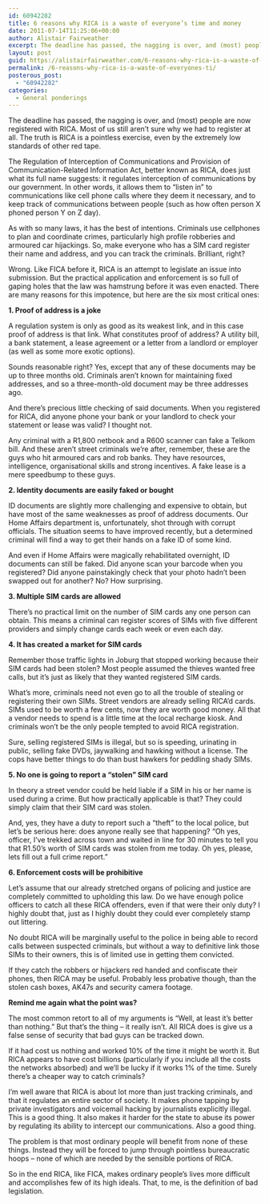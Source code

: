 ```yaml
---
id: 60942282
title: 6 reasons why RICA is a waste of everyone’s time and money
date: 2011-07-14T11:25:06+00:00
author: Alistair Fairweather
excerpt: The deadline has passed, the nagging is over, and (most) people are now registered with RICA. Most of us still aren’t sure why we had to register at all. The truth is RICA is a pointless exercise, even by the extremely low standards of other red t...
layout: post
guid: https://alistairfairweather.com/6-reasons-why-rica-is-a-waste-of-everyones-ti
permalink: /6-reasons-why-rica-is-a-waste-of-everyones-ti/
posterous_post:
  - "60942282"
categories:
  - General ponderings
---
```

<div>The deadline has passed, the nagging is over, and (most) people are now registered with RICA. Most of us still aren’t sure why we had to register at all. The truth is RICA is a pointless exercise, even by the extremely low standards of other red tape.</div> <p /><div>The Regulation of Interception of Communications and Provision of Communication-Related Information Act, better known as RICA, does just what its full name suggests: it regulates interception of communications by our government. In other words, it allows them to “listen in” to communications like cell phone calls where they deem it necessary, and to keep track of communications between people (such as how often person X phoned person Y on Z day). </div> <p /><div>As with so many laws, it has the best of intentions. Criminals use cellphones to plan and coordinate crimes, particularly high profile robberies and armoured car hijackings. So, make everyone who has a SIM card register their name and address, and you can track the criminals. Brilliant, right?</div> <p /><div>Wrong. Like FICA before it, RICA is an attempt to legislate an issue into submission. But the practical application and enforcement is so full of gaping holes that the law was hamstrung before it was even enacted. There are many reasons for this impotence, but here are the six most critical ones:</div> <p /><div><b>1. Proof of address is a joke</b></div><p /><div>A regulation system is only as good as its weakest link, and in this case proof of address is that link. What constitutes proof of address? A utility bill, a bank statement, a lease agreement or a letter from a landlord or employer (as well as some more exotic options). </div> <p /><div>Sounds reasonable right? Yes, except that any of these documents may be up to three months old. Criminals aren’t known for maintaining fixed addresses, and so a three-month-old document may be three addresses ago. </div> <p /><div>And there’s precious little checking of said documents. When you registered for RICA, did anyone phone your bank or your landlord to check your statement or lease was valid? I thought not. </div><p /><div>Any criminal with a R1,800 netbook and a R600 scanner can fake a Telkom bill. And these aren’t street criminals we’re after, remember, these are the guys who hit armoured cars and rob banks. They have resources, intelligence, organisational skills and strong incentives. A fake lease is a mere speedbump to these guys.</div> <p /><div><b>2. Identity documents are easily faked or bought</b></div><p /><div>ID documents are slightly more challenging and expensive to obtain, but have most of the same weaknesses as proof of address documents. Our Home Affairs department is, unfortunately, shot through with corrupt officials. The situation seems to have improved recently, but a determined criminal will find a way to get their hands on a fake ID of some kind.</div> <p /><div>And even if Home Affairs were magically rehabilitated overnight, ID documents can still be faked. Did anyone scan your barcode when you registered? Did anyone painstakingly check that your photo hadn’t been swapped out for another? No? How surprising.</div> <p /><div><b>3. Multiple SIM cards are allowed</b></div><p /><div>There’s no practical limit on the number of SIM cards any one person can obtain. This means a criminal can register scores of SIMs with five different providers and simply change cards each week or even each day.</div> <p /><div><b>4. It has created a market for SIM cards</b></div><p /><div>Remember those traffic lights in Joburg that stopped working because their SIM cards had been stolen? Most people assumed the thieves wanted free calls, but it’s just as likely that they wanted registered SIM cards.</div> <p /><div>What’s more, criminals need not even go to all the trouble of stealing or registering their own SIMs. Street vendors are already selling RICA’d cards. SIMs used to be worth a few cents, now they are worth good money. All that a vendor needs to spend is a little time at the local recharge kiosk. And criminals won’t be the only people tempted to avoid RICA registration. </div> <p /><div>Sure, selling registered SIMs is illegal, but so is speeding, urinating in public, selling fake DVDs, jaywalking and hawking without a license. The cops have better things to do than bust hawkers for peddling shady SIMs.</div> <p /><div><b>5. No one is going to report a “stolen” SIM card</b></div><p /><div>In theory a street vendor could be held liable if a SIM in his or her name is used during a crime. But how practically applicable is that? They could simply claim that their SIM card was stolen. </div> <p /><div>And, yes, they have a duty to report such a “theft” to the local police, but let’s be serious here: does anyone really see that happening? “Oh yes, officer, I’ve trekked across town and waited in line for 30 minutes to tell you that R1.50’s worth of SIM cards was stolen from me today. Oh yes, please, lets fill out a full crime report.”</div> <p /><div><b>6. Enforcement costs will be prohibitive</b></div><p /><div>Let’s assume that our already stretched organs of policing and justice are completely committed to upholding this law. Do we have enough police officers to catch all these RICA offenders, even if that were their only duty? I highly doubt that, just as I highly doubt they could ever completely stamp out littering.</div> <p /><div>No doubt RICA will be marginally useful to the police in being able to record calls between suspected criminals, but without a way to definitive link those SIMs to their owners, this is of limited use in getting them convicted. </div> <p /><div>If they catch the robbers or hijackers red handed and confiscate their phones, then RICA may be useful. Probably less probative though, than the stolen cash boxes, AK47s and security camera footage.</div> <p /><div><b>Remind me again what the point was?</b></div><p /><div>The most common retort to all of my arguments is “Well, at least it’s better than nothing.” But that’s the thing – it really isn’t. All RICA does is give us a false sense of security that bad guys can be tracked down. </div> <p /><div>If it had cost us nothing and worked 10% of the time it might be worth it. But RICA appears to have cost billions (particularly if you include all the costs the networks absorbed) and we’ll be lucky if it works 1% of the time. Surely there’s a cheaper way to catch criminals?</div> <p /><div>I’m well aware that RICA is about lot more than just tracking criminals, and that it regulates an entire sector of society. It makes phone tapping by private investigators and voicemail hacking by journalists explicitly illegal. This is a good thing. It also makes it harder for the state to abuse its power by regulating its ability to intercept our communications. Also a good thing.</div> <p /><div>The problem is that most ordinary people will benefit from none of these things. Instead they will be forced to jump through pointless bureaucratic hoops – none of which are needed by the sensible portions of RICA.</div> <p /><div>So in the end RICA, like FICA, makes ordinary people’s lives more difficult and accomplishes few of its high ideals. That, to me, is the definition of bad legislation.</div>